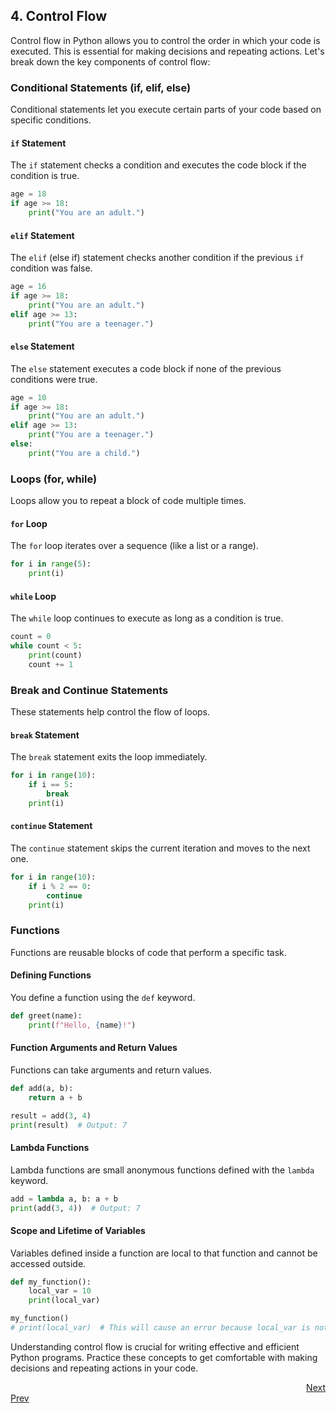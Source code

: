 ## 4. Control Flow

Control flow in Python allows you to control the order in which your code is executed. This is essential for making decisions and repeating actions. Let's break down the key components of control flow:

### Conditional Statements (if, elif, else)

Conditional statements let you execute certain parts of your code based on specific conditions.

#### `if` Statement
The `if` statement checks a condition and executes the code block if the condition is true.
```python
age = 18
if age >= 18:
    print("You are an adult.")
```

#### `elif` Statement
The `elif` (else if) statement checks another condition if the previous `if` condition was false.
```python
age = 16
if age >= 18:
    print("You are an adult.")
elif age >= 13:
    print("You are a teenager.")
```

#### `else` Statement
The `else` statement executes a code block if none of the previous conditions were true.
```python
age = 10
if age >= 18:
    print("You are an adult.")
elif age >= 13:
    print("You are a teenager.")
else:
    print("You are a child.")
```

### Loops (for, while)

Loops allow you to repeat a block of code multiple times.

#### `for` Loop
The `for` loop iterates over a sequence (like a list or a range).
```python
for i in range(5):
    print(i)
```

#### `while` Loop
The `while` loop continues to execute as long as a condition is true.
```python
count = 0
while count < 5:
    print(count)
    count += 1
```

### Break and Continue Statements

These statements help control the flow of loops.

#### `break` Statement
The `break` statement exits the loop immediately.
```python
for i in range(10):
    if i == 5:
        break
    print(i)
```

#### `continue` Statement
The `continue` statement skips the current iteration and moves to the next one.
```python
for i in range(10):
    if i % 2 == 0:
        continue
    print(i)
```

### Functions

Functions are reusable blocks of code that perform a specific task.

#### Defining Functions
You define a function using the `def` keyword.
```python
def greet(name):
    print(f"Hello, {name}!")
```

#### Function Arguments and Return Values
Functions can take arguments and return values.
```python
def add(a, b):
    return a + b

result = add(3, 4)
print(result)  # Output: 7
```

#### Lambda Functions
Lambda functions are small anonymous functions defined with the `lambda` keyword.
```python
add = lambda a, b: a + b
print(add(3, 4))  # Output: 7
```

#### Scope and Lifetime of Variables
Variables defined inside a function are local to that function and cannot be accessed outside.
```python
def my_function():
    local_var = 10
    print(local_var)

my_function()
# print(local_var)  # This will cause an error because local_var is not accessible here.
```

Understanding control flow is crucial for writing effective and efficient Python programs. Practice these concepts to get comfortable with making decisions and repeating actions in your code.


<div style="text-align: right;">
    <a href="5.md">Next</a>
</div>
<div style="text-align: left;">
    <a href="3.md">Prev</a>
</div>
